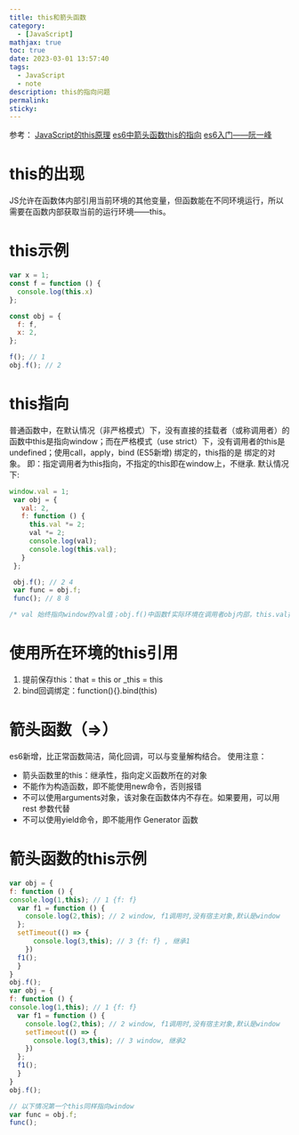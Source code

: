 ```yaml
---
title: this和箭头函数
category:
  - [JavaScript]
mathjax: true
toc: true
date: 2023-03-01 13:57:40
tags:
  - JavaScript
  - note
description: this的指向问题
permalink:
sticky:
---
```

参考：
[JavaScript的this原理](http://www.ruanyifeng.com/blog/2018/06/javascript-this.html)
[es6中箭头函数this的指向](https://www.jianshu.com/p/216f47b54e82)
[es6入门——阮一峰](https://es6.ruanyifeng.com/#docs/function#%E4%BD%BF%E7%94%A8%E6%B3%A8%E6%84%8F%E7%82%B9)

# this的出现
JS允许在函数体内部引用当前环境的其他变量，但函数能在不同环境运行，所以需要在函数内部获取当前的运行环境——this。
# this示例
```js
var x = 1;
const f = function () {
  console.log(this.x)
};

const obj = {
  f: f,
  x: 2,
};

f(); // 1
obj.f(); // 2
```
# this指向
普通函数中，在默认情况（非严格模式）下，没有直接的挂载者（或称调用者）的函数中this是指向window；而在严格模式（use strict）下，没有调用者的this是undefined；使用call，apply，bind (ES5新增) 绑定的，this指的是 绑定的对象。
即：指定调用者为this指向，不指定的this即在window上，不继承.
默认情况下:
```js
window.val = 1;
 var obj = {
   val: 2,
   f: function () {
     this.val *= 2;
     val *= 2;
     console.log(val);
     console.log(this.val);
   }
 };

 obj.f(); // 2 4
 var func = obj.f;
 func(); // 8 8

/* val 始终指向window的val值；obj.f()中函数f实际环境在调用者obj内部，this.val指向obj的属性val；函数func()指向obj内部函数属性的地址，函数本身实际所在环境在obj外部，val和this.val都指向window.val，即window.val进行了两次翻倍。同时func函数调用受obj.f结果影响，func()执行时值为2。 */
```
# 使用所在环境的this引用
  1. 提前保存this：that = this or _this = this
  2. bind回调绑定：function(){}.bind(this)
# 箭头函数（=>）
es6新增，比正常函数简洁，简化回调，可以与变量解构结合。
使用注意：
  - 箭头函数里的this：继承性，指向定义函数所在的对象
  - 不能作为构造函数，即不能使用new命令，否则报错
  - 不可以使用arguments对象，该对象在函数体内不存在。如果要用，可以用 rest 参数代替
  - 不可以使用yield命令，即不能用作 Generator 函数
# 箭头函数的this示例
```js
var obj = {
f: function () {
console.log(1,this); // 1 {f: f}
  var f1 = function () {
    console.log(2,this); // 2 window, f1调用时,没有宿主对象,默认是window
  };
  setTimeout(() => {
      console.log(3,this); // 3 {f: f} , 继承1
    })
  f1();
  }
}
obj.f();
var obj = {
f: function () {
console.log(1,this); // 1 {f: f}
  var f1 = function () {
    console.log(2,this); // 2 window, f1调用时,没有宿主对象,默认是window
    setTimeout(() => {
      console.log(3,this); // 3 window, 继承2
    })
  };
  f1();
  }
}
obj.f();

// 以下情况第一个this同样指向window
var func = obj.f;
func();
```
